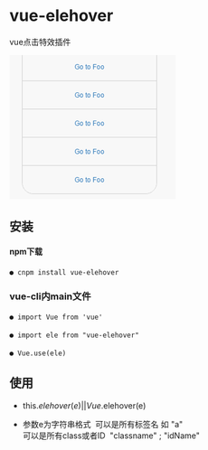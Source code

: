 # vue-elehover
vue点击特效插件

![](https://github.com/ResJay/vue-elehover/blob/master/GIF1.gif?raw=true)

## 安装

#### npm下载
`````
● cnpm install vue-elehover 
`````
### vue-cli内main文件

``````
● import Vue from 'vue'

● import ele from "vue-elehover"

● Vue.use(ele)
````````````````

## 使用

* this.$elehover(e)  ||  Vue.$elehover(e)

* 参数e为字符串格式  可以是所有标签名 如 "a"  
  可以是所有class或者ID  "classname" ; "idName"
